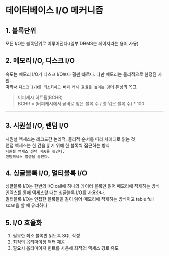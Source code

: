 # 데이터베이스 I/O 메커니즘

## 1. 블록단위
모든 I/O는 블록단위로 이루어진다.(일부 DBMS는 페이지라는 용어 사용)
## 2. 메모리 I/O, 디스크 I/O
속도는 메모리 I/O가 디스크 I/O보다 훨씬 빠르다. 다만 메모리는 물리적으로 한정된 자원.  
따라서 `디스크 I/O를 최소화하고 버퍼 캐시 효율을 높이는 것`이 튜닝의 목표
> 버퍼캐시 히트율(BCHR)  
> BCHR = (버퍼캐시에서 곧바로 찾은 블록 수 / 총 읽은 블록 수) * 100
---
## 3. 시퀀셜 I/O, 랜덤 I/O
시퀀셜 액세스는 레코드간 논리적, 물리적 순서를 따라 차례대로 읽는 것  
랜덤 액세스는 한 건을 읽기 위해 한 블록씩 접근하는 방식  
`시퀀셜 액세스 선택 비중을 높인다.`  
`랜덤액세스 발생을 줄인다.`


## 4. 싱글블록 I/O, 멀티블록 I/O
싱글블록 I/O는 한번의 I/O call에 하나의 데이터 블록만 읽어 메모리에 적재하는 방식  
인덱스를 통해 액세스할 때는 싱글블록 I/O를 사용한다.  
멀티블록 I/O는 인접한 블록들을 같이 읽어 메모리에 적재하는 방식이고 table full scan을 할 때 유리하다

## 5. I/O 효율화
1. 필요한 최소 블록만 읽도록 SQL 작성
2. 최적의 옵티마이징 팩터 제공
3. 필요시 옵티마이저 힌트를 사용해 최적의 액세스 경로 유도